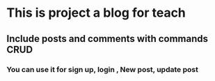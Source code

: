 # This is project a blog for teach
## Include posts and comments with commands CRUD
### You can use it for sign up, login , New post, update post 
